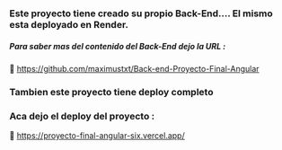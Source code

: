 <h3>Este proyecto tiene creado su propio Back-End.... El mismo esta deployado en Render.</h3>  

  <h5>Para saber mas del contenido del Back-End dejo la URL : </h5>

📌 https://github.com/maximustxt/Back-end-Proyecto-Final-Angular

<h3>Tambien este proyecto tiene deploy completo</h3>


<h3>Aca dejo el deploy del proyecto :</h3>

📌 https://proyecto-final-angular-six.vercel.app/
